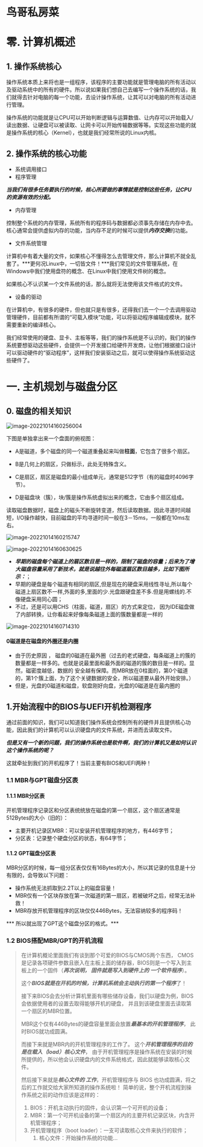 # 鸟哥私房菜

# 零. 计算机概述

## 1. 操作系统核心

操作系统本质上来将也是一组程序，该程序的主要功能就是管理电脑的所有活动以及驱动系统中的所有的硬件。所以说如果我们想自己去编写一个操作系统的话，我们就得去针对电脑的每一个功能，去设计操作系统，让其可以对电脑的所有活动进行管理。

操作系统的功能就是让CPU可以开始判断逻辑与运算数值、让内存可以开始载入/读出数据、让硬盘可以被读取、让网卡可以开始传输数据等等。实现这些功能的就是操作系统的核心（Kernel），也就是我们经常所说的Linux内核。

## 2. 操作系统的核心功能

- 系统调用接口
- 程序管理

***当我们有很多任务要执行的时候，核心所要做的事情就是控制这些任务，让CPU的资源有效的分配。***

- 内存管理

控制整个系统的内存管理，系统所有的程序码与数据都必须事先存储在内存中去。核心通常会提供虚拟内存的功能，当内存不足的时候可以提供***内存交换***的功能。

- 文件系统管理

计算机中有着大量的文件，如果核心不懂得怎么去管理文件，那么计算机不就全乱套了。***更何况Linux中，一切皆文件！***我们常见的文件管理系统，在Windows中我们使用盘符的概念、在Linux中我们使用文件树的概念。

如果核心不认识某一个文件系统的话，那么就将无法使用该文件格式的文件。

- 设备的驱动

在计算机中，有很多的硬件，但也就只是有很多，还得我们去一个一个去调用驱动管理硬件，目前都有所谓的“可载入模块”功能，可以将驱动程序编辑成模块，就不需要重新的编译核心。

我们经常使用的硬盘、显卡、主板等等，我们的操作系统是不认识的，我们的操作系统要想驱动这些硬件，会提供一个开发接口给硬件开发商，让他们根据接口设计可以驱动硬件的“驱动程序”，这样我们安装驱动之后，就可以使得操作系统驱动这些硬件了。

#   一. 主机规划与磁盘分区

## 0. 磁盘的相关知识

![image-20221014160256004](.\pictures\19.png)

下图是单独拿出来一个盘面的俯视图：

- A是磁道，多个磁盘的同一个磁道重叠起来叫做**柱面**，它包含了很多个扇区。

- B是几何上的扇区，只做标示，此处无特殊含义。
- C是扇区，扇区是磁盘的最小组成单元，通常是512字节（有的磁盘时4096字节）。
- D是磁盘块（簇），块/簇是操作系统虚拟出来的概念，它由多个扇区组成。

读取磁盘数据时，磁盘上的磁头不断旋转变道，然后读取数据。因此寻道时间越短，I/O操作越快，目前磁盘的平均寻道时间一般在3－15ms，一般都在10ms左右。

![image-20221014160215747](.\pictures\20.png)

![image-20221014160630625](.\pictures\21.png)

- ***早期的磁盘每个磁道上的扇区数目是一样的，限制了磁盘的容量；后来为了增大磁盘容量采用了新技术，就是说越往外每磁道扇区数目越多，比如下图所示：***；
- 早期的硬盘是每个磁道有相同的扇区,但是现在的硬盘采用线性寻址,所以每个磁道上扇区数不一样,外面的多,里面的少.光盘跟硬盘差不多.但是用螺线的.不像硬盘采用同心圆；
- 不过，还是可以用CHS（柱面，磁道，扇区）的方式来定位， 因为IDE磁盘做了内部转换，让你看起来好像每条磁道上面的簇数量都是一样的

![image-20221014160714310](.\pictures\22.png)

#### 0磁道是在磁盘的外圈还是内圈

- 由于历史原因 ， 磁盘的0磁道在最外圈（过去的老式硬盘，每条磁道上的簇的数量都是一样多的。也就是说最里面和最外面的磁道的簇的数目是一样的。显然，磁密度越低，数据的 安全越有保障。而MBR放在0柱面的，第0个磁道的，第1个簇上面，为了这个关键数据的安全，所以磁道要从最外开始安排。）
- 但是，光盘的0磁道和磁盘，软盘刚好向盘，光盘的0磁道是在最内圈的

## 1.开始流程中的BIOS与UEFI开机检测程序

通过前面的知识，我们可以知道我们操作系统会控制所有的硬件并且提供核心功能，因此我们的计算机可以认识硬盘内的文件系统，并进而去读取文件。

***但是又有一个新的问题，我们的操作系统也是软件啊，我们的计算机又是如何认识这个操作系统的呢？***

这就牵扯到我们的开机程序了！当前主要有BIOS和UEFI两种！	

### 1.1 MBR与GPT磁盘分区表

#### 1.1.1 MBR分区表

开机管理程序记录区和分区表统统放在磁盘的第一个扇区，这个扇区通常是512Bytes的大小（旧的）：

- 主要开机记录区MBR：可以安装开机管理程序的地方，有446字节；
- 分区表：记录整个硬盘分区的状态，有64字节；

#### 1.1.2 GPT磁盘分区表

MBR分区的时候，每一组分区表仅仅有16Bytes的大小，所以其记录的信息是十分有限的，会导致以下问题：

- 操作系统无法抓取到2.2T以上的磁盘容量！
- MBR仅有一个区块存放在第一次磁道的第一扇区，若被破坏之后，经常无法补救！
- MBR存放开机管理程序的区块仅仅446Bytes，无法容纳较多的程序码！

*** 所以就出现了GPT这个磁盘分区的格式。***

### 1.2 BIOS搭配MBR/GPT的开机流程

> 在计算机概论里面我们有谈到那个可爱的BIOS与CMOS两个东西， CMOS是记录各项硬件参数且嵌入在主板上面的储存器，BIOS则是一个写入到主板上的一个固件（***再次说明， 固件就是写入到硬件上的 一个软件程序***）。
>
> 这个***BIOS就是在开机的时候，计算机系统会主动执行的第一个程序***了！ 
>
> 接下来BIOS会去分析计算机里面有哪些储存设备，我们以硬盘为例，BIOS会依据使用者的设置去取得能够开机的硬盘， 并且到该硬盘里面去读取第一个扇区的MBR位置。
>
> MBR这个仅有446Bytes的硬盘容量里面会放置***最基本的开机管理程序***， 此时BIOS就功成圆满。
>
> 而接下来就是MBR内的开机管理程序的工作了。 这个***开机管理程序的目的是在载入（load）核心文件***， 由于开机管理程序是操作系统在安装的时候所提供的，所以他会认识硬盘内的文件系统格式，因此就能够读取核心文件。
>
>  然后接下来就是***核心文件的 工作***，开机管理程序与 BIOS 也功成圆满，将之后的工作就交给大家所知道的操作系统啦！ 简单的说，整个开机流程到操作系统之前的动作应该是这样的：
>
> 1. BIOS：开机主动执行的固件，会认识第一个可开机的设备；
> 2. MBR：第一个可开机设备的第一个扇区内的主要开机记录区块，内含开机管理程序；
> 3. 开机管理程序（boot loader）：一支可读取核心文件来执行的软件；
>    1. 核心文件：开始操作系统的功能...